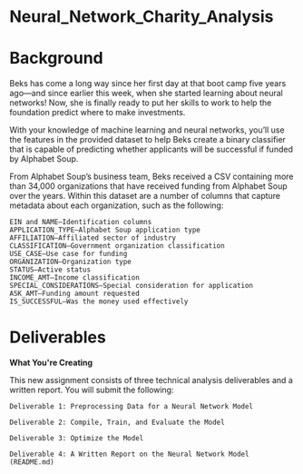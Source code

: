 # Neural_Network_Charity_Analysis

# Background

Beks has come a long way since her first day at that boot camp five years ago—and since earlier this week, when she started learning about neural networks! Now, she is finally ready to put her skills to work to help the foundation predict where to make investments.

With your knowledge of machine learning and neural networks, you’ll use the features in the provided dataset to help Beks create a binary classifier that is capable of predicting whether applicants will be successful if funded by Alphabet Soup.

From Alphabet Soup’s business team, Beks received a CSV containing more than 34,000 organizations that have received funding from Alphabet Soup over the years. Within this dataset are a number of columns that capture metadata about each organization, such as the following:

    EIN and NAME—Identification columns
    APPLICATION_TYPE—Alphabet Soup application type
    AFFILIATION—Affiliated sector of industry
    CLASSIFICATION—Government organization classification
    USE_CASE—Use case for funding
    ORGANIZATION—Organization type
    STATUS—Active status    
    INCOME_AMT—Income classification
    SPECIAL_CONSIDERATIONS—Special consideration for application
    ASK_AMT—Funding amount requested
    IS_SUCCESSFUL—Was the money used effectively



# Deliverables 

**What You're Creating** 

This new assignment consists of three technical analysis deliverables and a written report. You will submit the following:

    Deliverable 1: Preprocessing Data for a Neural Network Model

    Deliverable 2: Compile, Train, and Evaluate the Model

    Deliverable 3: Optimize the Model
    
    Deliverable 4: A Written Report on the Neural Network Model (README.md)

